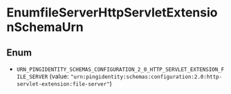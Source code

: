 

# EnumfileServerHttpServletExtensionSchemaUrn

## Enum


* `URN_PINGIDENTITY_SCHEMAS_CONFIGURATION_2_0_HTTP_SERVLET_EXTENSION_FILE_SERVER` (value: `"urn:pingidentity:schemas:configuration:2.0:http-servlet-extension:file-server"`)



